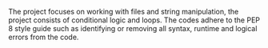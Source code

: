 The project focuses on working with files and string manipulation, the project consists of conditional logic and loops. The codes adhere to the PEP 8 style guide such as identifying or removing all syntax, runtime and logical errors from the code.

